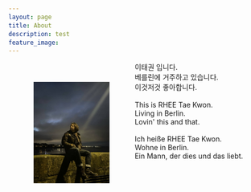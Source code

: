 ```yaml
---
layout: page
title: About
description: test
feature_image: 
---
```

<p>
<img align="left" src="images/pic1.jpg" style="width:30%; height:auto"  hspace="50" vspace="40">
</p>
<p>
이태권 입니다.<br> 
베를린에 거주하고 있습니다.<br>
이것저것 좋아합니다.<br>
<br>
This is RHEE Tae Kwon.<br>
Living in Berlin.<br>
Lovin' this and that.<br>
<br>
Ich heiße RHEE Tae Kwon.<br>
Wohne in Berlin.<br>
Ein Mann, der dies und das liebt.<br>
</p>
